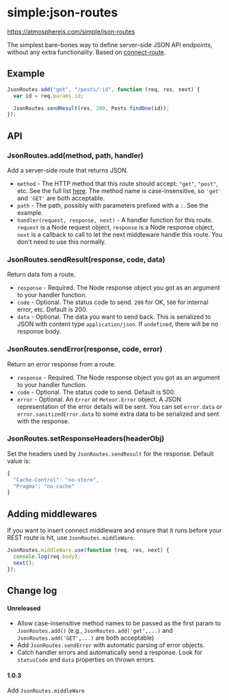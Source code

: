 # simple:json-routes

<https://atmospherejs.com/simple/json-routes>

The simplest bare-bones way to define server-side JSON API endpoints, without
any extra functionality. Based on [connect-route].

## Example

```js
JsonRoutes.add("get", "/posts/:id", function (req, res, next) {
  var id = req.params.id;

  JsonRoutes.sendResult(res, 200, Posts.findOne(id));
});
```

## API

### JsonRoutes.add(method, path, handler)

Add a server-side route that returns JSON.

- `method` - The HTTP method that this route should accept: `"get"`, `"post"`,
  etc. See the full list [here][connect-route L4]. The method name is 
  case-insensitive, so `'get'` and `'GET'` are both acceptable.
- `path` - The path, possibly with parameters prefixed with a `:`. See the
  example.
- `handler(request, response, next)` - A handler function for this route.
  `request` is a Node request object, `response` is a Node response object, 
  `next` is a callback to call to let the next middleware handle this route. You 
  don't need to use this normally.

### JsonRoutes.sendResult(response, code, data)

Return data fom a route.

- `response` - Required. The Node response object you got as an argument to your handler function.
- `code` - Optional. The status code to send. `200` for OK, `500` for internal error, etc. Default is 200.
- `data` - Optional. The data you want to send back. This is serialized to JSON with content type `application/json`. If `undefined`, there will be no response body.

### JsonRoutes.sendError(response, code, error)

Return an error response from a route.

- `response` - Required. The Node response object you got as an argument to your handler function.
- `code` - Optional. The status code to send. Default is 500.
- `error` - Optional. An `Error` or `Meteor.Error` object. A JSON representation of the error details will be sent. You can set `error.data` or `error.sanitizedError.data` to some extra data to be serialized and sent with the response.

### JsonRoutes.setResponseHeaders(headerObj)

Set the headers used by `JsonRoutes.sendResult` for the response. Default value is:

```js
{
  "Cache-Control": "no-store",
  "Pragma": "no-cache"
}
```

## Adding middlewares

If you want to insert connect middleware and ensure that it runs before your 
REST route is hit, use `JsonRoutes.middleWare`.

```js
JsonRoutes.middleWare.use(function (req, res, next) {
  console.log(req.body);
  next();
});
```

## Change log

#### Unreleased

- Allow case-insensitive method names to be passed as the first param to `JsonRoutes.add()` (e.g., `JsonRoutes.add('get',...)` and `JsonRoutes.add('GET',...)` are both acceptable)
- Add `JsonRoutes.sendError` with automatic parsing of error objects.
- Catch handler errors and automatically send a response. Look for `statusCode` and `data` properties on thrown errors.

#### 1.0.3

Add `JsonRoutes.middleWare`

[connect-route]: https://github.com/baryshev/connect-route
[connect-route L4]: https://github.com/baryshev/connect-route/blob/06f92e07dc8e4690f7f788df39b37b5db4b06f90/lib/connect-route.js#L4